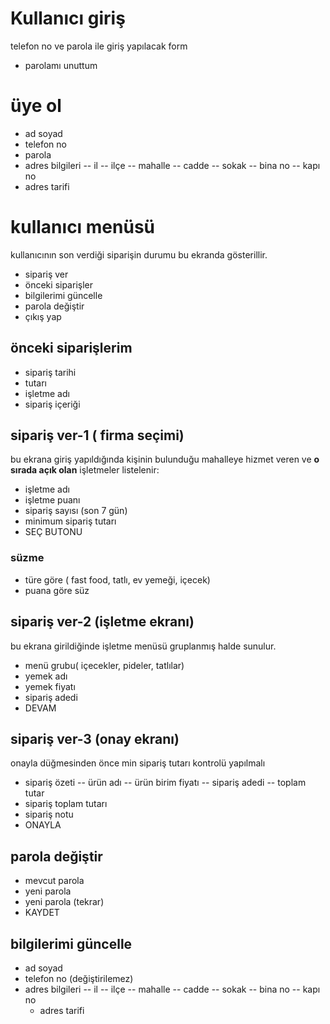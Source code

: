 # Kullanıcı giriş
telefon no ve parola ile giriş yapılacak form
- parolamı unuttum
# üye ol
- ad soyad
- telefon no
- parola
- adres bilgileri
  -- il
  -- ilçe
  -- mahalle
  -- cadde
  -- sokak
  -- bina no
  -- kapı no
- adres tarifi

# kullanıcı menüsü
kullanıcının son verdiği siparişin durumu bu ekranda gösterillir.
- sipariş ver
- önceki siparişler
- bilgilerimi güncelle
- parola değiştir
- çıkış yap

## önceki siparişlerim
- sipariş tarihi
- tutarı
- işletme adı
- sipariş içeriği

## sipariş ver-1 ( firma seçimi)
bu ekrana giriş yapıldığında kişinin bulunduğu mahalleye hizmet veren ve **o sırada açık olan** işletmeler listelenir:
- işletme adı
- işletme puanı
- sipariş sayısı (son 7 gün)
- minimum sipariş tutarı
- SEÇ BUTONU

### süzme
- türe göre ( fast food, tatlı, ev yemeği, içecek)
- puana göre süz  

## sipariş ver-2 (işletme ekranı)
bu ekrana girildiğinde işletme menüsü gruplanmış halde sunulur.

- menü grubu( içecekler, pideler, tatlılar)
- yemek adı
- yemek fiyatı
- sipariş adedi
- DEVAM

 ## sipariş ver-3 (onay ekranı)
 onayla düğmesinden önce min sipariş tutarı kontrolü yapılmalı
 - sipariş özeti
   -- ürün adı
   -- ürün birim fiyatı
   -- sipariş adedi
   -- toplam tutar
 - sipariş toplam tutarı
 - sipariş notu
 - ONAYLA


## parola değiştir
- mevcut parola
- yeni parola
- yeni parola (tekrar)
- KAYDET

## bilgilerimi güncelle
- ad soyad
- telefon no (değiştirilemez)
- adres bilgileri
  -- il
  -- ilçe
  -- mahalle
  -- cadde
  -- sokak
  -- bina no
  -- kapı no
  - adres tarifi
